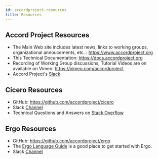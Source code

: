 ```yaml
---
id: accordproject-resources
title: Resources
---
```


## Accord Project Resources

- The Main Web site includes latest news, links to working groups, organizational annoucements, etc. : https://www.accordproject.org
- This Technical Documentation: https://docs.accordproject.org
- Recording of Working Group discussions, Tutorial Videos are on available on Vimeo: https://vimeo.com/accordproject
- Accord Project's [Slack](https://accord-project.slack.com/)

## Cicero Resources

- GitHub: https://github.com/accordproject/cicero
- Slack [Channel](https://accord-project.slack.com/messages/CA08NAHQS/details/)
- Technical Questions and Answers on [Stack Overflow](https://stackoverflow.com/questions/tagged/cicero)

## Ergo Resources

- GitHub: https://github.com/accordproject/ergo
- The [Ergo Language Guide](logic-ergo.md) is a good place to get started with Ergo.
- Slack [Channel](https://accord-project.slack.com/messages/C9HLJHREG/details/)

